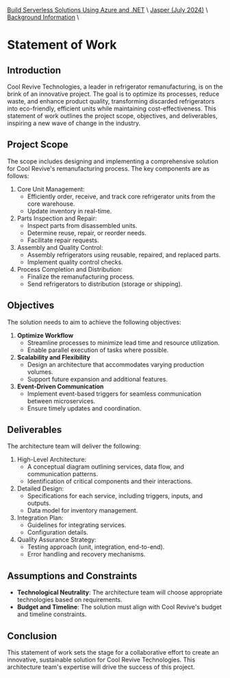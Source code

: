 [Build Serverless Solutions Using Azure and .NET](../../../README.md) \ [Jasper (July 2024)](../../README.md) \ [Background Information](README.md) \

# Statement of Work

## Introduction

Cool Revive Technologies, a leader in refrigerator remanufacturing, is on the brink of an innovative project. The goal is to optimize its processes, reduce waste, and enhance product quality, transforming discarded refrigerators into eco-friendly, efficient units while maintaining cost-effectiveness. This statement of work outlines the project scope, objectives, and deliverables, inspiring a new wave of change in the industry.

## Project Scope

The scope includes designing and implementing a comprehensive solution for Cool Revive's remanufacturing process. The key components are as follows:

1. Core Unit Management:
   - Efficiently order, receive, and track core refrigerator units from the core warehouse.
   - Update inventory in real-time.
2. Parts Inspection and Repair:
   - Inspect parts from disassembled units.
   - Determine reuse, repair, or reorder needs.
   - Facilitate repair requests.
3. Assembly and Quality Control:
   - Assembly refrigerators using reusable, repaired, and replaced parts.
   - Implement quality control checks.
4. Process Completion and Distribution:
   - Finalize the remanufacturing process.
   - Send refrigerators to distribution (storage or shipping).

## Objectives

The solution needs to aim to achieve the following objectives:

1. **Optimize Workflow**
   - Streamline processes to minimize lead time and resource utilization.
   - Enable parallel execution of tasks where possible.
2. **Scalability and Flexibility**
   - Design an architecture that accommodates varying production volumes.
   - Support future expansion and additional features.
3. **Event-Driven Communication**
   - Implement event-based triggers for seamless communication between microservices.
   - Ensure timely updates and coordination.

## Deliverables

The architecture team will deliver the following:

1. High-Level Architecture:
   - A conceptual diagram outlining services, data flow, and communication patterns.
   - Identification of critical components and their interactions.
2. Detailed Design:
   - Specifications for each service, including triggers, inputs, and outputs.
   - Data model for inventory management.
3. Integration Plan:
   - Guidelines for integrating services.
   - Configuration details.
4. Quality Assurance Strategy:
   - Testing approach (unit, integration, end-to-end).
   - Error handling and recovery mechanisms.

## Assumptions and Constraints

- **Technological Neutrality**: The architecture team will choose appropriate technologies based on requirements.
- **Budget and Timeline**: The solution must align with Cool Revive's budget and timeline constraints.

## Conclusion

This statement of work sets the stage for a collaborative effort to create an innovative, sustainable solution for Cool Revive Technologies. This architecture team's expertise will drive the success of this project.